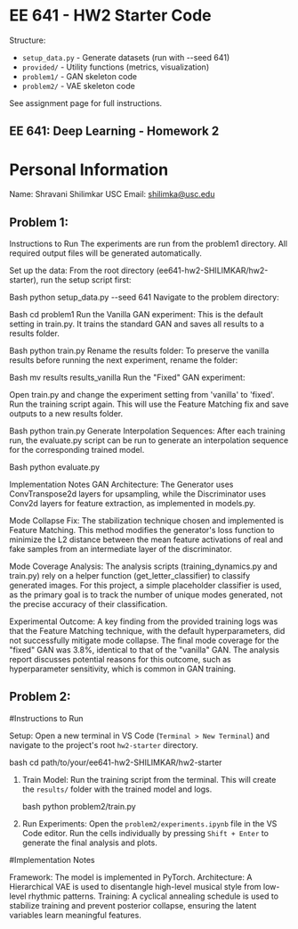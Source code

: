 EE 641 - HW2 Starter Code
=========================

Structure:
- `setup_data.py` - Generate datasets (run with --seed 641)
- `provided/` - Utility functions (metrics, visualization)
- `problem1/` - GAN skeleton code
- `problem2/` - VAE skeleton code

See assignment page for full instructions.








## EE 641: Deep Learning - Homework 2

# Personal Information

  Name: Shravani Shilimkar
  USC Email: shilimka@usc.edu


## Problem 1:

Instructions to Run
The experiments are run from the problem1 directory. All required output files will be generated automatically.

Set up the data: From the root directory (ee641-hw2-SHILIMKAR/hw2-starter), run the setup script first:

Bash
python setup_data.py --seed 641
Navigate to the problem directory:

Bash
cd problem1
Run the Vanilla GAN experiment: This is the default setting in train.py. It trains the standard GAN and saves all results to a results folder.

Bash
python train.py
Rename the results folder: To preserve the vanilla results before running the next experiment, rename the folder:

Bash
mv results results_vanilla
Run the "Fixed" GAN experiment:

Open train.py and change the experiment setting from 'vanilla' to 'fixed'.
Run the training script again. This will use the Feature Matching fix and save outputs to a new results folder.

Bash
python train.py
Generate Interpolation Sequences: After each training run, the evaluate.py script can be run to generate an interpolation sequence for the corresponding trained model.

Bash
python evaluate.py

Implementation Notes
GAN Architecture: The Generator uses ConvTranspose2d layers for upsampling, while the Discriminator uses Conv2d layers for feature extraction, as implemented in models.py.

Mode Collapse Fix: The stabilization technique chosen and implemented is Feature Matching. This method modifies the generator's loss function to minimize the L2 distance between the mean feature activations of real and fake samples from an intermediate layer of the discriminator.

Mode Coverage Analysis: The analysis scripts (training_dynamics.py and train.py) rely on a helper function (get_letter_classifier) to classify generated images. For this project, a simple placeholder classifier is used, as the primary goal is to track the number of unique modes generated, not the precise accuracy of their classification.

Experimental Outcome: A key finding from the provided training logs was that the Feature Matching technique, with the default hyperparameters, did not successfully mitigate mode collapse. The final mode coverage for the "fixed" GAN was 3.8%, identical to that of the "vanilla" GAN. The analysis report discusses potential reasons for this outcome, such as hyperparameter sensitivity, which is common in GAN training.




## Problem 2:

#Instructions to Run

Setup: Open a new terminal in VS Code (`Terminal > New Terminal`) and navigate to the project's root `hw2-starter` directory.

bash
cd path/to/your/ee641-hw2-SHILIMKAR/hw2-starter

1.  Train Model:
    Run the training script from the terminal. This will create the `results/` folder with the trained model and logs.

    bash
    python problem2/train.py
    

2.  Run Experiments:
    Open the `problem2/experiments.ipynb` file in the VS Code editor. Run the cells individually by pressing `Shift + Enter` to generate the final analysis and plots.



#Implementation Notes

  Framework: The model is implemented in PyTorch.
  Architecture: A Hierarchical VAE is used to disentangle high-level musical style from low-level rhythmic patterns.
  Training: A cyclical annealing schedule is used to stabilize training and prevent posterior collapse, ensuring the latent variables learn meaningful features.
